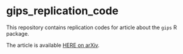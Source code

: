 # gips_replication_code

This repository contains replication codes for article about the `gips` R package.

The article is available [HERE on arXiv](https://youtu.be/dQw4w9WgXcQ).
